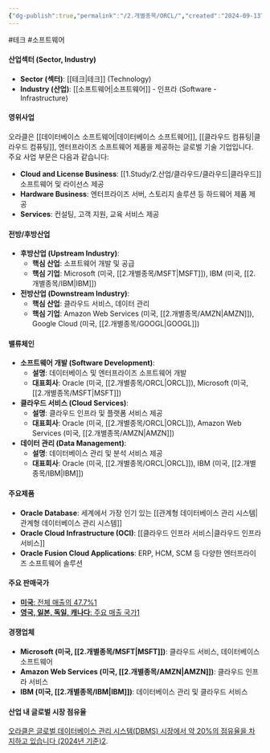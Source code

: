 ```yaml
---
{"dg-publish":true,"permalink":"/2.개별종목/ORCL/","created":"2024-09-13T10:33:26.771+09:00","updated":"2025-07-29T21:37:05.024+09:00"}
---
```


#테크 #소프트웨어

#### 산업섹터 (Sector, Industry)

- **Sector (섹터)**: [[테크\|테크]] (Technology)
- **Industry (산업)**: [[소프트웨어\|소프트웨어]] - 인프라 (Software - Infrastructure)

#### 영위사업

오라클은 [[데이터베이스 소프트웨어\|데이터베이스 소프트웨어]], [[클라우드 컴퓨팅\|클라우드 컴퓨팅]], 엔터프라이즈 소프트웨어 제품을 제공하는 글로벌 기술 기업입니다. 주요 사업 부문은 다음과 같습니다:

- **Cloud and License Business**: [[1.Study/2.산업/클라우드/클라우드\|클라우드]] 소프트웨어 및 라이선스 제공
- **Hardware Business**: 엔터프라이즈 서버, 스토리지 솔루션 등 하드웨어 제품 제공
- **Services**: 컨설팅, 고객 지원, 교육 서비스 제공

#### 전방/후방산업

- **후방산업 (Upstream Industry)**:
    - **핵심 산업**: 소프트웨어 개발 및 공급
    - **핵심 기업**: Microsoft (미국, [[2.개별종목/MSFT\|MSFT]]), IBM (미국, [[2.개별종목/IBM\|IBM]])
- **전방산업 (Downstream Industry)**:
    - **핵심 산업**: 클라우드 서비스, 데이터 관리
    - **핵심 기업**: Amazon Web Services (미국, [[2.개별종목/AMZN\|AMZN]]), Google Cloud (미국, [[2.개별종목/GOOGL\|GOOGL]])

#### 밸류체인

- **소프트웨어 개발 (Software Development)**:
    - **설명**: 데이터베이스 및 엔터프라이즈 소프트웨어 개발
    - **대표회사**: Oracle (미국, [[2.개별종목/ORCL\|ORCL]]), Microsoft (미국, [[2.개별종목/MSFT\|MSFT]])
- **클라우드 서비스 (Cloud Services)**:
    - **설명**: 클라우드 인프라 및 플랫폼 서비스 제공
    - **대표회사**: Oracle (미국, [[2.개별종목/ORCL\|ORCL]]), Amazon Web Services (미국, [[2.개별종목/AMZN\|AMZN]])
- **데이터 관리 (Data Management)**:
    - **설명**: 데이터베이스 관리 및 분석 서비스 제공
    - **대표회사**: Oracle (미국, [[2.개별종목/ORCL\|ORCL]]), IBM (미국, [[2.개별종목/IBM\|IBM]])

#### 주요제품

- **Oracle Database**: 세계에서 가장 인기 있는 [[관계형 데이터베이스 관리 시스템\|관계형 데이터베이스 관리 시스템]]
- **Oracle Cloud Infrastructure (OCI)**: [[클라우드 인프라 서비스\|클라우드 인프라 서비스]]
- **Oracle Fusion Cloud Applications**: ERP, HCM, SCM 등 다양한 엔터프라이즈 소프트웨어 솔루션

#### 주요 판매국가

- [**미국**: 전체 매출의 47.7%](https://www.marketscreener.com/quote/stock/ORACLE-CORPORATION-13620698/company/)[1](https://www.marketscreener.com/quote/stock/ORACLE-CORPORATION-13620698/company/)
- [**영국, 일본, 독일, 캐나다**: 주요 매출 국가](https://www.marketscreener.com/quote/stock/ORACLE-CORPORATION-13620698/company/)[1](https://www.marketscreener.com/quote/stock/ORACLE-CORPORATION-13620698/company/)

#### 경쟁업체

- **Microsoft (미국, [[2.개별종목/MSFT\|MSFT]])**: 클라우드 서비스, 데이터베이스 소프트웨어
- **Amazon Web Services (미국, [[2.개별종목/AMZN\|AMZN]])**: 클라우드 인프라 서비스
- **IBM (미국, [[2.개별종목/IBM\|IBM]])**: 데이터베이스 관리 및 클라우드 서비스

#### 산업 내 글로벌 시장 점유율

[오라클은 글로벌 데이터베이스 관리 시스템(DBMS) 시장에서 약 20%의 점유율을 차지하고 있습니다 (2024년 기준)](https://www.marketscreener.com/quote/stock/ORACLE-CORPORATION-13620698/company/)[2](https://www.statista.com/topics/2509/oracle/).